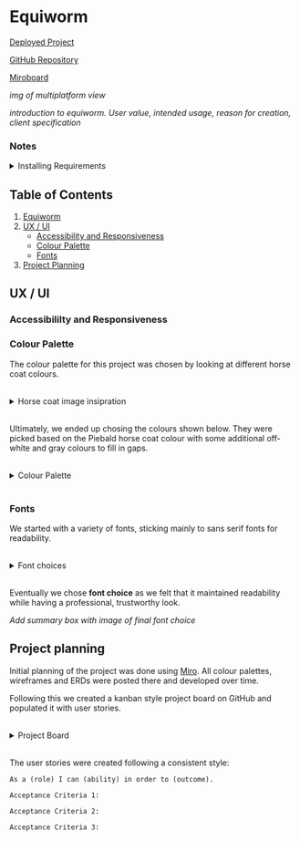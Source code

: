 # Equiworm

[Deployed Project]()

[GitHub Repository](https://github.com/LukeI50/Horse-Site/)

[Miroboard](https://miro.com/app/board/uXjVL2snal4=/)

_img of multiplatform view_

_introduction to equiworm. User value, intended usage, reason for creation, client specification_

### Notes

<details>
<summary>Installing Requirements</summary>

To install all requirements from requirements.txt run...
`pip3 install -r requirements.txt`

If Psycopg2 fails install on environment, run
`pip3 install psycopg2~=2.9.10`

</details>

## Table of Contents

1. [Equiworm](#equiworm)
2. [UX / UI](#ux--ui)
    - [Accessibility and Responsiveness](#accessibililty-and-responsiveness)
    - [Colour Palette](#colour-palette)
    - [Fonts](#fonts)
3. [Project Planning](#)

## UX / UI



### Accessibililty and Responsiveness



### Colour Palette

The colour palette for this project was chosen by looking at different horse coat colours.

<br>
<details>  
  <summary>Horse coat image insipration</summary>    
      <img src="" alt="Horse coat image">
</details>
<br>

Ultimately, we ended up chosing the colours shown below. They were picked based on the Piebald horse coat colour with some additional off-white and gray colours to fill in gaps.

<br>
<details>  
  <summary>Colour Palette</summary>    
      <img src="" alt="Colour palette image">
</details>
<br>

### Fonts 

We started with a variety of fonts, sticking mainly to sans serif fonts for readability.

<br>
<details>  
  <summary>Font choices</summary>    
      <img src="" alt="Inital font choices">
</details>
<br>

Eventually we chose __font choice__ as we felt that it maintained readability while having a professional, trustworthy look.


_Add summary box with image of final font choice_

## Project planning 


Initial planning of the project was done using [Miro](https://miro.com). All colour palettes, wireframes and ERDs were posted there and developed over time.

Following this we created a kanban style project board on GitHub and populated it with user stories.

<br>
<details>  
  <summary>Project Board</summary>    
      <img src="">
</details>
<br>

The user stories were created following a consistent style:
 
```
As a (role) I can (ability) in order to (outcome).

Acceptance Criteria 1:

Acceptance Criteria 2: 

Acceptance Criteria 3: 
```